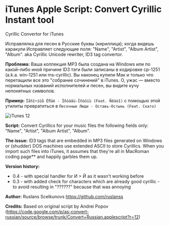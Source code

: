 # iTunes Apple Script: Convert Cyrillic Instant tool 

Cyrillic Convertor for iTunes

Исправлялка для песен в Русские буквы (кириллица); когда видешь каракули
Исправляет следующие поля: "Name", "Artist", "Album Artist", "Album".
aka Cyrillic Unicode rewriter,  ID3 tag convertor.

**Проблема:**
Ваша коллекция MP3 была создана на Windows или по какой–либо иной причине ID3 тэги были записаны в кодировке cp-1251 (a.k.a. win-1251 или ms-cyrillic). Вы наконец купили Мак и только что перетащили все это "собрание сочинений" в iTunes. О, ужас — вместо нормальных названий исполнителей и песен, вы видите кучу непонятных символов.

**Пример:** 
`Ïåñî÷íûå Ëﬂäè - Îñòàâü-Îñòûíü (Feat. Ñêàòî)` с помощью этой утилиты превратиться в 
 `Песочные Люди - Оставь-Остынь (Feat. Скато)`

![iTunes 12](https://pbs.twimg.com/media/DNsydP_W0AA267e.jpg:large)

**Script:**
	Convert Cyrillics for your music files the following fields only: "Name", "Artist", "Album Artist", "Album". 


**The issue:**
	ID3 tags that are embedded in MP3 files generated on Windows or (shudder) DOS machines use extended ASCII to store Cyrillics.  When you import such files into iTunes, it assumes that they're all in MacRoman coding page** and happily garbles them up.
	
	
		
**Version history:**

* 0.4 - with special handler for И > Й as it wasn't working before
* 0.3 - with added check for characters which are already good cyrillic - to avoid resulting in "??????" because that was annoying

**Author:**
	Ruslans Scelkunovs https://github.com/ruslanss

**Credits:**
	Based on original script by Andrei Popov
(https://code.google.com/p/as-convert-russian/source/browse/trunk/Convert+Russian.applescript?r=12)
